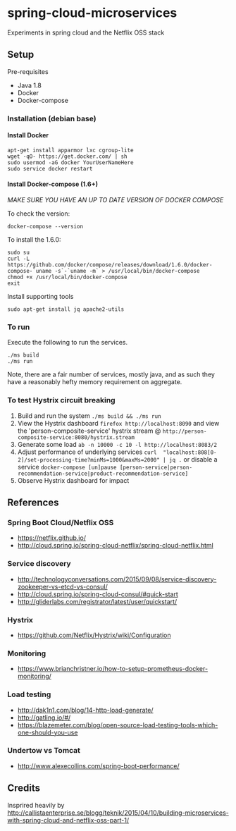 # spring-cloud-microservices
Experiments in spring cloud and the Netflix OSS stack

## Setup

Pre-requisites
- Java 1.8
- Docker
- Docker-compose

### Installation (debian base)

#### Install Docker

    apt-get install apparmor lxc cgroup-lite
    wget -qO- https://get.docker.com/ | sh
    sudo usermod -aG docker YourUserNameHere
    sudo service docker restart

#### Install Docker-compose  (1.6+)

*MAKE SURE YOU HAVE AN UP TO DATE VERSION OF DOCKER COMPOSE*

To check the version:

    docker-compose --version

To install the 1.6.0:

    sudo su
    curl -L https://github.com/docker/compose/releases/download/1.6.0/docker-compose-`uname -s`-`uname -m` > /usr/local/bin/docker-compose
    chmod +x /usr/local/bin/docker-compose
    exit

Install supporting tools

    sudo apt-get install jq apache2-utils

### To run

Execute the following to run the services.

    ./ms build
    ./ms run

Note, there are a fair number of services, mostly java, and as such they have a reasonably hefty memory requirement on aggregate.

### To test Hystrix circuit breaking

1. Build and run the system `./ms build && ./ms run`
2. View the Hystrix dashboard `firefox http://localhost:8090` and view the 'person-composite-service' hystrix stream @ `http://person-composite-service:8080/hystrix.stream`
3. Generate some load `ab -n 10000 -c 10 -l http://localhost:8083/2`
4. Adjust performance of underlying services
    `curl  "localhost:808[0-2]/set-processing-time?minMs=1000&maxMs=2000" | jq .`
   or disable a service
    `docker-compose [un]pause [person-service|person-recommendation-service|product-recommendation-service]`
5. Observe Hystrix dashboard for impact

## References

### Spring Boot Cloud/Netflix OSS
- https://netflix.github.io/
- http://cloud.spring.io/spring-cloud-netflix/spring-cloud-netflix.html

### Service discovery
- http://technologyconversations.com/2015/09/08/service-discovery-zookeeper-vs-etcd-vs-consul/
- http://cloud.spring.io/spring-cloud-consul/#quick-start
- http://gliderlabs.com/registrator/latest/user/quickstart/

### Hystrix
- https://github.com/Netflix/Hystrix/wiki/Configuration

### Monitoring
- https://www.brianchristner.io/how-to-setup-prometheus-docker-monitoring/

### Load testing
- http://dak1n1.com/blog/14-http-load-generate/
- http://gatling.io/#/
- https://blazemeter.com/blog/open-source-load-testing-tools-which-one-should-you-use

### Undertow vs Tomcat
- http://www.alexecollins.com/spring-boot-performance/

## Credits

Insprired heavily by
http://callistaenterprise.se/blogg/teknik/2015/04/10/building-microservices-with-spring-cloud-and-netflix-oss-part-1/